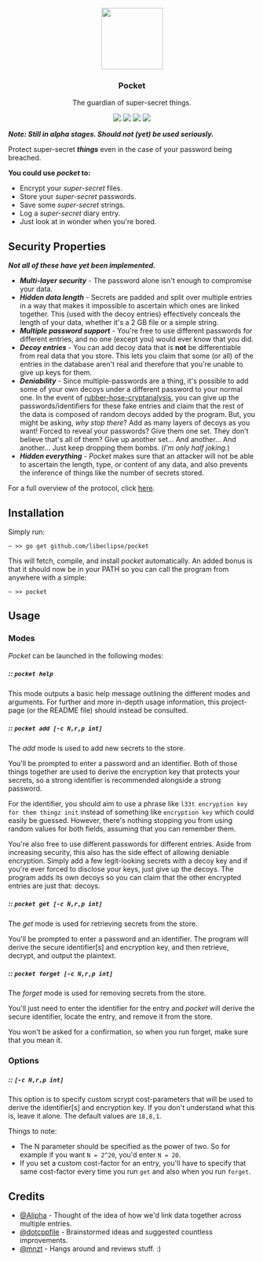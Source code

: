 <p align="center">
  <img src="https://cdn.rawgit.com/libeclipse/pocket/documentation/prettify-readme/images/pocket.svg" height="125" />
  <h3 align="center">Pocket</h3>
  <p align="center">The guardian of super-secret things.</p>
  <p align="center">
    <a href="https://travis-ci.org/libeclipse/pocket"><img src="https://travis-ci.org/libeclipse/pocket.svg?branch=master"></a>
    <a href="https://ci.appveyor.com/project/libeclipse/pocket/branch/master"><img src="https://ci.appveyor.com/api/projects/status/s2enb60sa9asjg87/branch/master?svg=true"></a>
    <a href="https://dependencyci.com/github/libeclipse/pocket"><img src="https://dependencyci.com/github/libeclipse/pocket/badge"></a>
    <a href="https://goreportcard.com/report/github.com/libeclipse/pocket"><img src="https://goreportcard.com/badge/github.com/libeclipse/pocket"></a>
  </p>
</p>

***Note: Still in alpha stages. Should not (yet) be used seriously.***

Protect super-secret ***things*** even in the case of your password being breached.

**You could use *pocket* to:**

* Encrypt your *super-secret* files.
* Store your *super-secret* passwords.
* Save some *super-secret* strings.
* Log a *super-secret* diary entry.
* Just look at in wonder when you're bored.

## Security Properties

***Not all of these have yet been implemented.***

* ***Multi-layer security*** - The password alone isn't enough to compromise your data.
* ***Hidden data length*** - Secrets are padded and split over multiple entries in a way that makes it impossible to ascertain which ones are linked together. This (used with the decoy entries) effectively conceals the length of your data, whether it's a 2 GB file or a simple string.
* ***Multiple password support*** - You're free to use different passwords for different entries, and no one (except you) would ever know that you did.
* ***Decoy entries*** - You can add decoy data that is **not** be differentiable from real data that you store. This lets you claim that some (or all) of the entries in the database aren't real and therefore that you're unable to give up keys for them.
* ***Deniability*** - Since multiple-passwords are a thing, it's possible to add some of your own decoys under a different password to your normal one. In the event of [rubber-hose-cryptanalysis](https://en.wikipedia.org/wiki/Rubber-hose_cryptanalysis), you can give up the passwords/identifiers for these fake entries and claim that the rest of the data is composed of random decoys added by the program. But, you might be asking, *why stop there*? Add as many layers of decoys as you want! Forced to reveal your passwords? Give them one set. They don't believe that's all of them? Give up another set... And another... And another... Just keep dropping them bombs. (*I'm only half joking.*)
* ***Hidden everything*** - *Pocket* makes sure that an attacker will not be able to ascertain the length, type, or content of any data, and also prevents the inference of things like the number of secrets stored.

For a full overview of the protocol, click [here](/PROTOCOL.md).

## Installation

Simply run:

`~ >> go get github.com/libeclipse/pocket`

This will fetch, compile, and install *pocket* automatically. An added bonus is that it should now be in your PATH so you can call the program from anywhere with a simple:

`~ >> pocket`

## Usage

### Modes

*Pocket* can be launched in the following modes:

##### :: `pocket help`

This mode outputs a basic help message outlining the different modes and arguments. For further and more in-depth usage information, this project-page (or the README file) should instead be consulted.

##### :: `pocket add [-c N,r,p int]`

The *add* mode is used to add new secrets to the store.

You'll be prompted to enter a password and an identifier. Both of those things together are used to derive the encryption key that protects your secrets, so a strong identifier is recommended alongside a strong password.

For the identifier, you should aim to use a phrase like `l33t encryption key for them thingz init` instead of something like `encryption key` which could easily be guessed. However, there's nothing stopping you from using random values for both fields, assuming that you can remember them.

You're also free to use different passwords for different entries. Aside from increasing security, this also has the side effect of allowing deniable encryption. Simply add a few legit-looking secrets with a decoy key and if you're ever forced to disclose your keys, just give up the decoys. The program adds its own decoys so you can claim that the other encrypted entries are just that: decoys.

##### :: `pocket get [-c N,r,p int]`

The *get* mode is used for retrieving secrets from the store.

You'll be prompted to enter a password and an identifier. The program will derive the secure identifier[s] and encryption key, and then retrieve, decrypt, and output the plaintext.

##### :: `pocket forget [-c N,r,p int]`

The *forget* mode is used for removing secrets from the store.

You'll just need to enter the identifier for the entry and *pocket* will derive the secure identifier, locate the entry, and remove it from the store.

You won't be asked for a confirmation, so when you run forget, make sure that you mean it.

### Options

##### :: `[-c N,r,p int]`

This option is to specify custom scrypt cost-parameters that will be used to derive the identifier[s] and encryption key. If you don't understand what this is, leave it alone. The default values are `18,8,1`.

Things to note:

* The N parameter should be specified as the power of two. So for example if you want `N = 2^20`, you'd enter `N = 20`.
* If you set a custom cost-factor for an entry, you'll have to specify that same cost-factor every time you run `get` and also when you run `forget`.

## Credits

- [@Alipha](https://github.com/alipha/) - Thought of the idea of how we'd link data together across multiple entries.
- [@dotcppfile](https://twitter.com/dotcppfile) - Brainstormed ideas and suggested countless improvements.
- [@mnzt](https://github.com/mnzt) - Hangs around and reviews stuff. :)
